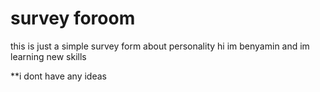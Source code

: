 # survey foroom
this is just a simple survey form about personality
hi im benyamin and im learning new skills




**i dont have any ideas
